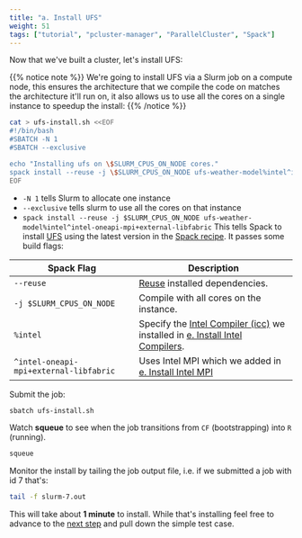 ```yaml
---
title: "a. Install UFS"
weight: 51
tags: ["tutorial", "pcluster-manager", "ParallelCluster", "Spack"]
---
```


Now that we've built a cluster, let's install UFS:

{{% notice note %}}
We're going to install UFS via a Slurm job on a compute node, this ensures the architecture that we compile the code on matches the architecture it'll run on, it also allows us to use all the cores on a single instance to speedup the install:
{{% /notice %}}

```bash
cat > ufs-install.sh <<EOF
#!/bin/bash
#SBATCH -N 1
#SBATCH --exclusive

echo "Installing ufs on \$SLURM_CPUS_ON_NODE cores."
spack install --reuse -j \$SLURM_CPUS_ON_NODE ufs-weather-model%intel^intel-oneapi-mpi+external-libfabric
EOF
```

* `-N 1` tells Slurm to allocate one instance
* `--exclusive` tells slurm to use all the cores on that instance
* `spack install --reuse -j $SLURM_CPUS_ON_NODE ufs-weather-model%intel^intel-oneapi-mpi+external-libfabric` This tells Spack to install [UFS](https://spack.readthedocs.io/en/latest/package_list.html#ufs-weather-model) using the latest version in the [Spack recipe](https://github.com/spack/spack/blob/develop/var/spack/repos/builtin/packages/ufs-weather-model/package.py). It passes some build flags:

| **Spack Flag**   | **Description** |
| ----------- | ----------- |
| `--reuse`   | [Reuse](https://spack.readthedocs.io/en/latest/basic_usage.html#reusing-installed-dependencies) installed dependencies. |
| `-j $SLURM_CPUS_ON_NODE`     | Compile with all cores on the instance.   |
| `%intel`     | Specify the [Intel Compiler (icc)](https://spack.readthedocs.io/en/latest/package_list.html#intel-oneapi-compilers) we installed in [e. Install Intel Compilers](/02-cluster/06-install-intel-compilers.html#intel_compilers). |
| `^intel-oneapi-mpi+external-libfabric`  | Uses Intel MPI which we added in [e. Install Intel MPI](/02-cluster/06-install-intel-compilers.html#intel_mpi)

Submit the job:

```bash
sbatch ufs-install.sh
```

Watch **squeue** to see when the job transitions from `CF` (bootstrapping) into `R` (running).

```bash
squeue
```

Monitor the install by tailing the job output file, i.e. if we submitted a job with id 7 that's:

```bash
tail -f slurm-7.out
```

This will take about **1 minute** to install. While that's installing feel free to advance to the [next step](/05-ufs/02-simple-test.html) and pull down the simple test case.
